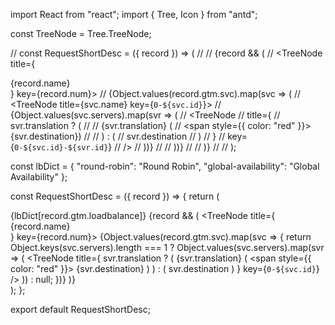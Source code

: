import React from "react";
import { Tree, Icon } from "antd";

const TreeNode = Tree.TreeNode;

// const RequestShortDesc = ({ record }) => (
//   <Tree showLine defaultExpandAll={true}>
//     {record && (
//       <TreeNode title={<div>{record.name}</div>} key={record.num}>
//         {Object.values(record.gtm.svc).map(svc => (
//           <TreeNode title={svc.name} key={`0-${svc.id}`}>
//             {Object.values(svc.servers).map(svr => (
//               <TreeNode
//                 title={
//                   svr.translation ? (
//                     <span>
//                       {svr.translation} (
//                       <span style={{ color: "red" }}>{svr.destination}</span>)
//                     </span>
//                   ) : (
//                     svr.destination
//                   )
//                 }
//                 key={`0-${svc.id}-${svr.id}`}
//               />
//             ))}
//           </TreeNode>
//         ))}
//       </TreeNode>
//     )}
//   </Tree>
// );

const lbDict = {
  "round-robin": "Round Robin",
  "global-availability": "Global Availability"
};

const RequestShortDesc = ({ record }) => {
  return (
    <div>
      <span>
        <Icon type="fork" /> {lbDict[record.gtm.loadbalance]}
      </span>
      <Tree showLine defaultExpandAll={true}>
        {record && (
          <TreeNode title={<div>{record.name}</div>} key={record.num}>
            {Object.values(record.gtm.svc).map(svc => {
              return Object.keys(svc.servers).length === 1
                ? Object.values(svc.servers).map(svr => (
                    <TreeNode
                      title={
                        svr.translation ? (
                          <span>
                            {svr.translation} (
                            <span style={{ color: "red" }}>
                              {svr.destination}
                            </span>
                            )
                          </span>
                        ) : (
                          svr.destination
                        )
                      }
                      key={`0-${svc.id}`}
                    />
                  ))
                : null;
            })}
          </TreeNode>
        )}
      </Tree>
    </div>
  );
};

export default RequestShortDesc;
